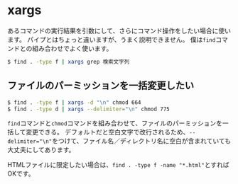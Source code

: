 # xargs

あるコマンドの実行結果を引数にして、さらにコマンド操作をしたい場合に使います。
パイプとはちょっと違いますが、うまく説明できません。
僕は``find``コマンドとの組み合わせでよく使います。

```bash
$ find . -type f | xargs grep 検索文字列
```

## ファイルのパーミッションを一括変更したい

```bash
$ find . -type f | xargs -d "\n" chmod 664
$ find . -type d | xargs --delimiter="\n" chmod 775
```

``find``コマンドと``chmod``コマンドを組み合わせて、ファイルのパーミッションを一括して変更できる。
デフォルトだと空白文字で改行されるため、``--delimiter="\n"``をつけて、ファイル名／ディレクトリ名に空白が含まれていても大丈夫にしてあります。

HTMLファイルに限定したい場合は、``find . -type f -name "*.html"``とすればOKです。
